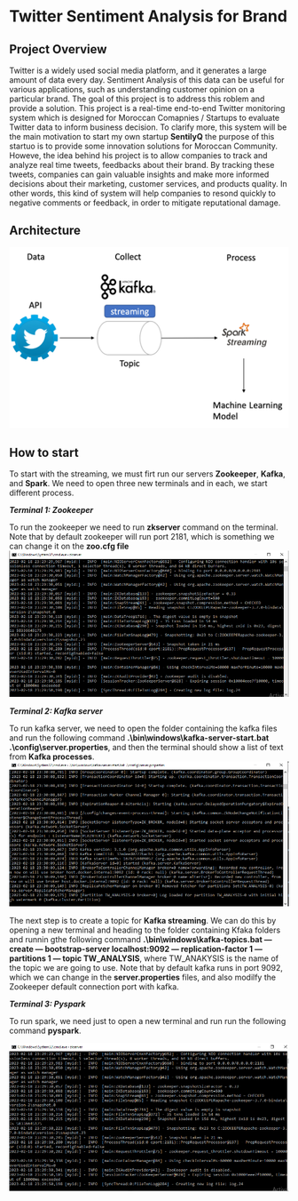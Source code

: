 # Twitter Sentiment Analysis for Brand

## Project Overview

Twitter is a widely used social media platform, and it generates a large amount of data every day. Sentiment Analysis of this data can be useful for various applications, such as understanding customer opinion on a particular brand. The goal of this project is to address this roblem and provide a solution. This project is a real-time end-to-end Twitter monitoring system which is designed for Moroccan Comapnies / Startups to evaluate Twitter data to inform business decision. To clarify more, this system will be the main motivation to start my own startup **SentilyQ** the purpose of this startuo is to provide some innovation solutions for Moroccan Community. Howeve, the idea behind his project is to allow companies to track and analyze real time tweets, feedbacks about their brand. By tracking these tweets, companies can gain valuable insights and make more informed decisions about their marketing, customer services, and products quality. In other words, this kind of system will help companies to resond quickly to negative comments or feedback, in order to mitigate reputational damage.

## Architecture

![The Architecture of the project](./images/architectureV2.png)


## How to start
To start with the streaming, we must firt run our servers **Zookeeper**, **Kafka**, and **Spark**. We need to open three new terminals and in each, we start different process.

***Terminal 1: Zookeeper***

To run the zookeeper we need to run **zkserver** command on the terminal. Note that by default zookeeper will run port 2181, which is something we can change it on the **zoo.cfg file**
![The zookeeper Server](./images/zkserver.png)

***Terminal 2: Kafka server***

To run kafka server, we need to open the folder containing the kafka files and run the following command **.\bin\windows\kafka-server-start.bat .\config\server.properties**, and then the terminal should show a list of text from **Kafka processes**.
![The kafka server](./images/kafka.png)

The next step is to create a topic for **Kafka streaming**. We can do this by opening a new terminal and heading to the folder containing Kfaka folders and runnin gthe following command **.\bin\windows\kafka-topics.bat — create — bootstrap-server localhost:9092 — replication-factor 1 — partitions 1 — topic TW_ANALYSIS**, where TW_ANAKYSIS is the name of the topic we are going to use. Note that by default kafka runs in port 9092, which we can change in the **server.properties** files, and also modilfy the Zookeeper default connection port with kafka.


***Terminal 3: Pyspark***

To run spark, we need just to open a new terminal and run run the following command **pyspark**.

![The spark server](./images/pyspark.png)
